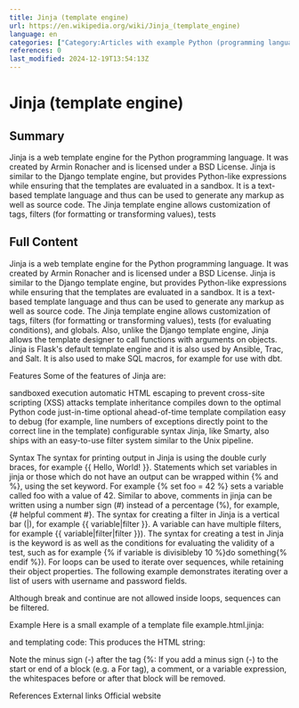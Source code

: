 ```yaml
---
title: Jinja (template engine)
url: https://en.wikipedia.org/wiki/Jinja_(template_engine)
language: en
categories: ["Category:Articles with example Python (programming language) code", "Category:Articles with short description", "Category:Free software programmed in Python", "Category:Free system software", "Category:Python (programming language) libraries", "Category:Python (programming language) software", "Category:Short description matches Wikidata", "Category:Software using the BSD license", "Category:Template engines"]
references: 0
last_modified: 2024-12-19T13:54:13Z
---
```


# Jinja (template engine)

## Summary

Jinja is a web template engine for the Python programming language. It was created by Armin Ronacher and is licensed under a BSD License. Jinja is similar to the Django template engine, but provides Python-like expressions while ensuring that the templates are evaluated in a sandbox. It is a text-based template language and thus can be used to generate any markup as well as source code.
The Jinja template engine allows customization of tags, filters (for formatting or transforming values), tests

## Full Content

Jinja is a web template engine for the Python programming language. It was created by Armin Ronacher and is licensed under a BSD License. Jinja is similar to the Django template engine, but provides Python-like expressions while ensuring that the templates are evaluated in a sandbox. It is a text-based template language and thus can be used to generate any markup as well as source code.
The Jinja template engine allows customization of tags, filters (for formatting or transforming values), tests (for evaluating conditions), and globals.  Also, unlike the Django template engine, Jinja allows the template designer to call functions with arguments on objects.
Jinja is Flask's default template engine  and it is also used by Ansible, Trac, and Salt. It is also used to make SQL macros, for example for use with dbt.

Features
Some of the features of Jinja are:

sandboxed execution
automatic HTML escaping to prevent cross-site scripting (XSS) attacks
template inheritance
compiles down to the optimal Python code just-in-time
optional ahead-of-time template compilation
easy to debug (for example, line numbers of exceptions directly point to the correct line in the template)
configurable syntax
Jinja, like Smarty, also ships with an easy-to-use filter system similar to the Unix pipeline.

Syntax
The syntax for printing output in Jinja is using the double curly braces, for example {{ Hello, World! }}.
Statements which set variables in jinja or those which do not have an output can be wrapped within {% and %}, using the set keyword. For example {% set foo = 42 %} sets a variable called foo with a value of 42.
Similar to above, comments in jinja can be written using a number sign (#) instead of a percentage (%), for example, {# helpful comment #}.
The syntax for creating a filter in Jinja is a vertical bar (|), for example {{ variable|filter }}. A variable can have multiple filters, for example {{ variable|filter|filter }}).
The syntax for creating a test in Jinja is the keyword is as well as the conditions for evaluating the validity of a test, such as for example {% if variable is divisibleby 10 %}do something{% endif %}).
For loops can be used to iterate over sequences, while retaining their object properties. The following example demonstrates iterating over a list of users with username and password fields.

Although break and continue are not allowed inside loops, sequences can be filtered.

Example
Here is a small example of a template file example.html.jinja:

and templating code:
This produces the HTML string:

Note the minus sign (-) after the tag  {%:  If you add a minus sign (-) to the start or end of a block (e.g. a For tag), a comment, or a variable expression, the whitespaces before or after that block will be removed.

References
External links
Official website
